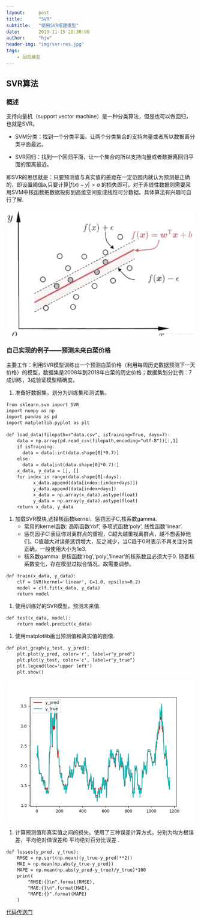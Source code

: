 ```yaml
---
layout:     post
title:      "SVR"
subtitle:   "使用SVR搭建模型"
date:       2019-11-15 20:30:00
author:     "hjw"
header-img: "img/svr-res.jpg"
tags:
    - 回归模型
---
```


## SVR算法

### 概述

支持向量机（support vector machine）是一种分类算法，但是也可以做回归，也就是SVR。

+ SVM分类：找到一个分类平面，让两个分类集合的支持向量或者所以数据离分类平面最远。

+ SVR回归：找到一个回归平面，让一个集合的所以支持向量或者数据离回归平面的距离最近。

即SVR的思想就是：只要预测值与真实值的差距在一定范围内就认为预测是正确的，即设置阈值a,只要计算$|f(x)-y|>a$ 的损失即可。对于非线性数据则需要采用SVM中核函数把数据投影到高维空间变成线性可分数据。具体算法有兴趣可自行了解.

![img](/img/svr-bg.jpg)


### 自己实现的例子——预测未来白菜价格

主要工作：利用SVR模型训练出一个预测白菜价格（利用每周历史数据预测下一天价格）的模型，数据集是2008年到2018年白菜的历史价格；数据集划分比例：7成训练，3成验证模型精确度。

1. 准备好数据集，划分为训练集和测试集。   

```
from sklearn.svm import SVR
import numpy as np 
import pandas as pd 
import matplotlib.pyplot as plt 

def load_data(filepath=r"data.csv", isTraining=True, days=7):
    data = np.array(pd.read_csv(filepath,encoding="utf-8"))[:,1]
    if isTraining:
      data = data[:int(data.shape[0]*0.7)]
    else:
      data = data[int(data.shape[0]*0.7):]
    x_data, y_data = [], []
    for index in range(data.shape[0]-days):
          x_data.append(data[index:(index+days)])
          y_data.append(data[index+days])
          x_data = np.array(x_data).astype(float)
          y_data = np.array(y_data).astype(float)
    return x_data, y_data
```

1. 加载SVR模块,选择核函数kernel，惩罚因子C,核系数gamma.
   + 常用的kernel函数: 高斯函数‘rbf’,  多项式函数‘poly’,  线性函数‘linear’.
   + 惩罚因子C:表征你对离群点的重视，C越大越重视离群点，越不想丢掉他们。C值越大对误差惩罚增大，反之减少，当C趋于0时表示不再关注分类正确。一般使用大小为1e3.
   + 核系数gamma: 是核函数‘rbg’,‘poly’,‘linear’的核系数且必须大于0. 随着核系数变化，存在模型过拟合情况。故需要调参。

```
def train(x_data, y_data):
    clf = SVR(kernel='linear', C=1.0, epsilon=0.2)
    model = clf.fit(x_data, y_data)
    return model
```

1. 使用训练好的SVR模型，预测未来值.

```
def test(x_data, model):
    return model.predict(x_data)
```

1. 使用matplotlib画出预测值和真实值的图像.

```
def plot_graph(y_test, y_pred):
    plt.plot(y_pred, color='r', label=r"y_pred")
    plt.plot(y_test, color='c', label=r"y_true")
    plt.legend(loc='upper left')
    plt.show()
```

![predict.img](/img/svr-res-1.jpg)

1. 计算预测值和真实值之间的损失。使用了三种误差计算方式，分别为均方根误差，平均绝对值误差和 平均绝对百分比误差 .

```
def losses(y_pred, y_true):
    RMSE = np.sqrt(np.mean((y_true-y_pred)**2))
    MAE = np.mean(np.abs(y_true-y_pred))
    MAPE = np.mean(np.abs(y_pred-y_true)/y_true)*100
    print(
        "RMSE:{}\n".format(RMSE),
        "MAE:{}\n".format(MAE),
        "MAPE:{}".format(MAPE)
    )
 ```

  [代码传送门]( https://github.com/MorningForest/SVR )
